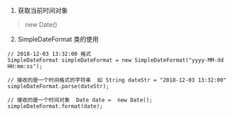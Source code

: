 1. 获取当前时间对象
> new Date()

2. SimpleDateFormat 类的使用
~~~
// 2018-12-03 13:32:00 格式
SimpleDateFormat simpleDateFormat = new SimpleDateFormat("yyyy-MM-dd HH:mm:ss");

// 接收的是一个时间格式的字符串  如 String dateStr = "2018-12-03 13:32:00"
simpleDateFormat.parse(dateStr);

// 接收的是一个时间对象  Date date =  new Date();
simpleDateFormat.format(date);
~~~
